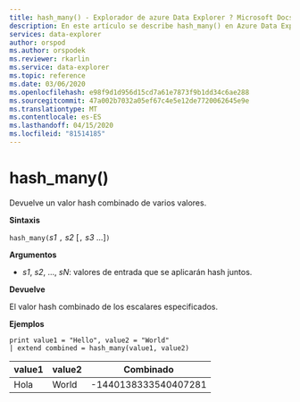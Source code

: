 ```yaml
---
title: hash_many() - Explorador de azure Data Explorer ? Microsoft Docs
description: En este artículo se describe hash_many() en Azure Data Explorer.
services: data-explorer
author: orspod
ms.author: orspodek
ms.reviewer: rkarlin
ms.service: data-explorer
ms.topic: reference
ms.date: 03/06/2020
ms.openlocfilehash: e98f9d1d956d15cd7a61e7873f9b1dd34c6ae288
ms.sourcegitcommit: 47a002b7032a05ef67c4e5e12de7720062645e9e
ms.translationtype: MT
ms.contentlocale: es-ES
ms.lasthandoff: 04/15/2020
ms.locfileid: "81514185"
---
```

# <a name="hash_many"></a>hash_many()

Devuelve un valor hash combinado de varios valores.

**Sintaxis**

`hash_many(`*s1* `,` *s2* [`,` *s3* ...]`)`

**Argumentos**

* *s1*, *s2*, ..., *sN*: valores de entrada que se aplicarán hash juntos.

**Devuelve**

El valor hash combinado de los escalares especificados.

**Ejemplos**

```kusto
print value1 = "Hello", value2 = "World"
| extend combined = hash_many(value1, value2)
```

|value1|value2|Combinado|
|---|---|---|
|Hola|World|-1440138333540407281|